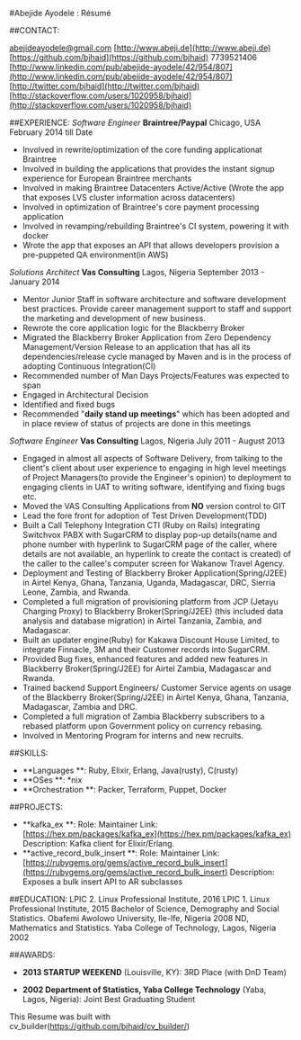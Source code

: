 #Abejide Ayodele : Résumé

##CONTACT:

[abejideayodele@gmail.com](mailto:abejideayodele@gmail.com)
[http://www.abeji.de](http://www.abeji.de)
[https://github.com/bjhaid](https://github.com/bjhaid)
7739521406
[http://www.linkedin.com/pub/abejide-ayodele/42/954/807](http://www.linkedin.com/pub/abejide-ayodele/42/954/807)
[http://twitter.com/bjhaid](http://twitter.com/bjhaid)
[http://stackoverflow.com/users/1020958/bjhaid](http://stackoverflow.com/users/1020958/bjhaid)

##EXPERIENCE:
_Software Engineer_ **Braintree/Paypal** Chicago, USA February 2014 till Date

* Involved in rewrite/optimization of the core funding applicationat Braintree
* Involved in building the applications that provides the instant signup experience for European Braintree merchants
* Involved in making Braintree Datacenters Active/Active (Wrote the app that exposes LVS cluster information across datacenters)
* Involved in optimization of Braintree's core payment processing application
* Involved in revamping/rebuilding Braintree's CI system, powering it with docker
* Wrote the app that exposes an API that allows developers provision a pre-puppeted QA environment(in AWS)

_Solutions Architect_ **Vas Consulting** Lagos, Nigeria September 2013 - January 2014

* Mentor Junior Staff in software architecture and software development best practices. Provide career management support to staff and support the marketing and development of new business.
* Rewrote the core application logic for the Blackberry Broker
* Migrated the Blackberry Broker Application from Zero Dependency Management/Version Release to an application that has all its dependencies/release cycle managed by Maven and is in the process of adopting Continuous Integration(CI)
* Recommended number of Man Days Projects/Features was expected to span
* Engaged in Architectural Decision
* Identified and fixed bugs
* Recommended "**daily stand up meetings**" which has been adopted and in place review of status of projects are done in this meetings

_Software Engineer_ **Vas Consulting** Lagos, Nigeria July 2011 - August 2013

* Engaged in almost all aspects of Software Delivery, from talking to the client's client about user experience to engaging in high level meetings of Project Managers(to provide the Engineer's opinion) to deployment to engaging clients in UAT to writing software, identifying and fixing bugs etc.
* Moved the VAS Consulting Applications from **NO** version control to GIT
* Lead the fore front for adoption of Test Driven Development(TDD)
* Built a Call Telephony Integration CTI (Ruby on Rails) integrating Switchvox PABX with SugarCRM to display pop-up details(name and phone number with hyperlink to SugarCRM page of the caller, where details are not available, an hyperlink to create the contact is created) of the caller to the callee's computer screen for Wakanow Travel Agency.
* Deployment and Testing of Blackberry Broker Application(Spring/J2EE) in Airtel Kenya, Ghana, Tanzania, Uganda, Madagascar, DRC, Sierria Leone, Zambia, and Rwanda.
* Completed a full migration of provisioning platform from JCP (Jetayu Charging Proxy) to Blackberry Broker(Spring/J2EE) (this included data analysis and database migration) in Airtel Tanzania, Zambia, and Madagascar.
* Built an updater engine(Ruby) for Kakawa Discount House Limited, to integrate Finnacle, 3M and their Customer records into SugarCRM.
* Provided Bug fixes, enhanced features and added new features in Blackberry Broker(Spring/J2EE) for Airtel Zambia, Madagascar and Rwanda.
* Trained backend Support Engineers/ Customer Service agents on usage of the Blackberry Broker(Spring/J2EE) in Airtel Kenya, Ghana, Tanzania, Madagascar, Zambia and DRC.
* Completed a full migration of Zambia Blackberry subscribers to a rebased platform upon Government policy on currency rebasing.
* Involved in Mentoring Program for interns and new recruits.


##SKILLS:
  - **Languages **: Ruby, Elixir, Erlang, Java(rusty), C(rusty)
  - **OSes **: *nix
  - **Orchestration **: Packer, Terraform, Puppet, Docker

##PROJECTS:
  - **kafka_ex **:
    Role: Maintainer
    Link: [https://hex.pm/packages/kafka_ex](https://hex.pm/packages/kafka_ex)
    Description: Kafka client for Elixir/Erlang.
  - **active_record_bulk_insert **:
    Role: Maintainer
    Link: [https://rubygems.org/gems/active_record_bulk_insert](https://rubygems.org/gems/active_record_bulk_insert)
    Description: Exposes a bulk insert API to AR subclasses

##EDUCATION:
LPIC 2.
Linux Professional Institute,  2016
LPIC 1.
Linux Professional Institute,  2015
Bachelor of Science, Demography and Social Statistics.
Obafemi Awolowo University, Ile-Ife, Nigeria 2008
ND, Mathematics and Statistics.
Yaba College of Technology, Lagos, Nigeria 2002

##AWARDS:
- **2013 STARTUP WEEKEND** (Louisville, KY): 3RD Place (with DnD Team)

- **2002 Department of Statistics, Yaba College Technology** (Yaba, Lagos, Nigeria): Joint Best Graduating Student


This Resume was built with cv_builder(<https://github.com/bjhaid/cv_builder/>)
